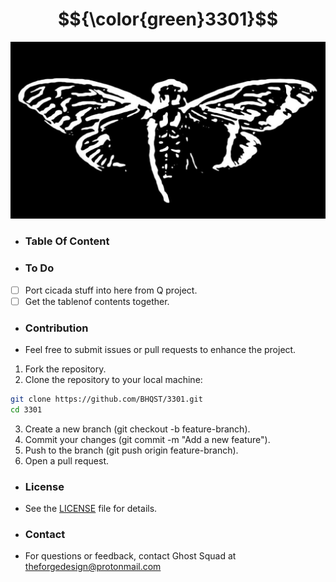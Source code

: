 # $${\color{green}3301}$$

![Logo](Logo.jpg)

 - ### Table Of Content

 - ### To Do
  - [ ] Port cicada stuff into here from Q project.
  - [ ] Get the tablenof contents together.

 - ### Contribution
  - Feel free to submit issues or pull requests to enhance the project.

1. Fork the repository.
2. Clone the repository to your local machine:
```bash
git clone https://github.com/BHQST/3301.git
cd 3301
```
3. Create a new branch (git checkout -b feature-branch).
4. Commit your changes (git commit -m "Add a new feature").
5. Push to the branch (git push origin feature-branch).
6. Open a pull request.

 - ### License
 - See the [LICENSE](LINCENSE) file for details.

 - ### Contact
  - For questions or feedback, contact Ghost Squad at theforgedesign@protonmail.com
